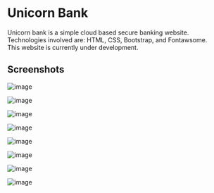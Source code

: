 # Unicorn Bank

Unicorn bank is a simple cloud based secure banking website. 
Technologies involved are: HTML, CSS, Bootstrap, and Fontawsome.  
This website is currently under development.


## Screenshots

![image](https://github.com/Eamin05/MajorProject/assets/123094672/c0b77dfd-fa45-4c50-bab2-723b4d73617e)

![image](https://github.com/Eamin05/MajorProject/assets/123094672/d3291e60-e8ed-4631-80a0-7053fe03962d)

![image](https://github.com/Eamin05/MajorProject/assets/123094672/b91ed3f1-bf83-4779-a8dc-168c22d2dc82)

![image](https://github.com/Eamin05/MajorProject/assets/123094672/d3b9493e-f1af-44bd-bbf8-7122c2241703)

![image](https://github.com/Eamin05/MajorProject/assets/123094672/0e152bd5-131a-47bb-8d29-2becf14a9c33)

![image](https://github.com/Eamin05/MajorProject/assets/123094672/cb2f067e-4482-4ffe-bc4d-49c0d202b29e)

![image](https://github.com/Eamin05/MajorProject/assets/123094672/c2e55ff7-991a-4324-bf7c-4e8920c82ca6)

![image](https://github.com/Eamin05/MajorProject/assets/123094672/cfef82ea-9a2e-4d25-9e14-21739c869668)
